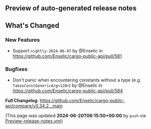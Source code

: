 ## Preview of auto-generated release notes
<!-- Release notes generated using configuration in .github/release.yml at main -->

## What's Changed
### New Features
* Support `nightly-2024-06-07` by @Enselic in https://github.com/Enselic/cargo-public-api/pull/581
### Bugfixes
* Don't panic when encountering constants without a type (e.g. `TakesConstGenericArg<120>`) by @Enselic in https://github.com/Enselic/cargo-public-api/pull/584


**Full Changelog**: https://github.com/Enselic/cargo-public-api/compare/v0.34.2...main


(This page was updated **2024-06-20T06:15:50+00:00** by `push` via [Preview-release-notes.yml](https://github.com/Enselic/cargo-public-api/actions/runs/9592548150))
